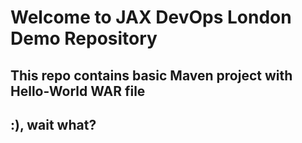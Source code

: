 # Welcome to JAX DevOps London Demo Repository
## This repo contains basic Maven project with Hello-World WAR file
## :), wait what?
